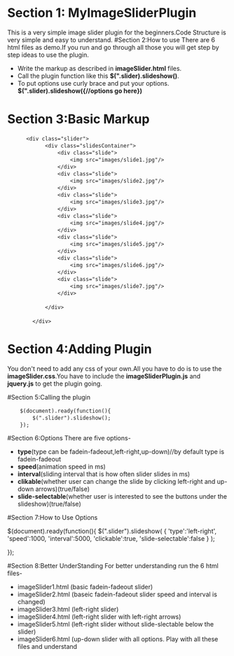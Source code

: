 # Section 1: MyImageSliderPlugin
This is a very simple image slider plugin for the beginners.Code Structure is very simple and easy to understand.
#Section 2:How to use
There are 6 html files as demo.If you run and go through all those you will get step by step ideas to use the plugin.
* Write the markup as described in **imageSlider.html** files.
* Call the plugin function like this **$(".slider).slideshow()**.
* To put options use curly brace and put your options.  **$(".slider).slideshow({//options go here})**
  
# Section 3:Basic Markup
          <div class="slider">
          		<div class="slidesContainer">
          			<div class="slide">
          				<img src="images/slide1.jpg"/>
          			</div>
          			<div class="slide">
          				<img src="images/slide2.jpg"/>
          			</div>
          			<div class="slide">
          				<img src="images/slide3.jpg"/>
          			</div>
          			<div class="slide">
          				<img src="images/slide4.jpg"/>
          			</div>
          			<div class="slide">
          				<img src="images/slide5.jpg"/>
          			</div>
          			<div class="slide">
          				<img src="images/slide6.jpg"/>
          			</div>
          			<div class="slide">
          				<img src="images/slide7.jpg"/>
          			</div>
          			
          		</div>
          		
          	</div>
# Section 4:Adding Plugin
You don't need to add any css of your own.All you have to do is to use the **imageSlider.css**.You have to include the **imageSliderPlugin.js** and **jquery.js** to get the plugin going.

#Section 5:Calling the plugin 
        
        $(document).ready(function(){
            $(".slider").slideshow();	
        });
#Section 6:Options
There are five options-
* **type**(type can be fadein-fadeout,left-right,up-down)//by default type is fadein-fadeout
* **speed**(animation speed in ms)
* **interval**(sliding interval that is how often slider slides in ms)
* **clikable**(whether user can change the slide by clicking left-right and up-down arrows)(true/false)
* **slide-selectable**(whether user is interested to see the buttons under the slideshow)(true/false)


#Section 7:How to Use Options

$(document).ready(function(){
		$(".slider").slideshow(
			{
				'type':'left-right',
				'speed':1000,
				'interval':5000,
				'clickable':true,
				'slide-selectable':false
			}
		);	
		
});

#Section 8:Better UnderStanding
For better understanding run the 6  html files-
* imageSlider1.html (basic fadein-fadeout slider)
* imageSlider2.html (baseic fadein-fadeout slider speed and interval is changed)
* imageSlider3.html (left-right slider)
* imageSlider4.html (left-right slider with left-right arrows)
* imageSlider5.html (left-right slider without slide-slectable below the slider)
* imageSlider6.html (up-down slider with all options.
Play with all these files and understand
